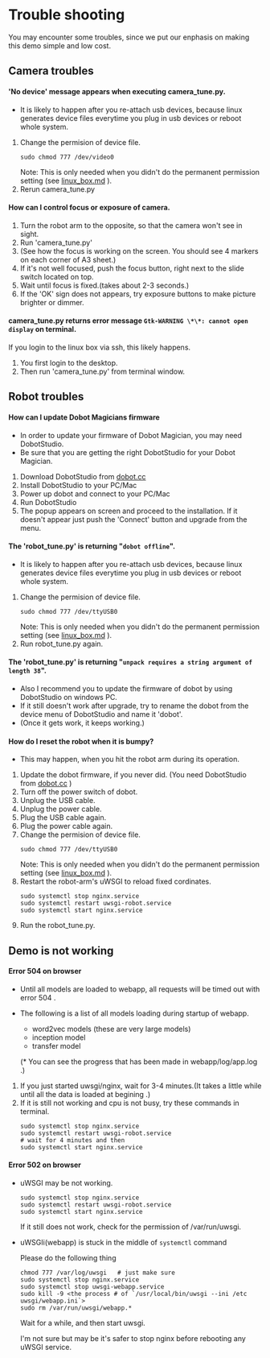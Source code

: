 Trouble shooting
====


You may encounter some troubles, since we put our enphasis on making this demo simple and low cost.

Camera troubles
---
#### 'No device' message appears when executing camera_tune.py.
- It is likely to happen after you re-attach usb devices, because linux generates device files everytime you plug in usb devices or reboot whole system.


1. Change the permision of device file.
   ```
   sudo chmod 777 /dev/video0
   ```
   Note: This is only needed when you didn't do the permanent permission setting (see [linux_box.md](./linux_box.md) ).
2. Rerun camera_tune.py


#### How can I control focus or exposure of camera.
1. Turn the robot arm to the opposite, so that the camera won't see in sight.
2. Run 'camera_tune.py'
3. (See how the focus is working on the screen.
   You should see 4 markers on each corner of A3 sheet.)
4. If it's not well focused, push the focus button, right next to the slide switch located on top.
5. Wait until focus is fixed.(takes about 2-3 seconds.)
6. If the 'OK' sign does not appears, try exposure buttons to make picture brighter or dimmer.

#### camera_tune.py returns error message `Gtk-WARNING \*\*: cannot open display` on terminal.

If you login to the linux box via ssh, this likely happens.
1. You first login to the desktop.
2. Then run 'camera_tune.py' from terminal window.




Robot troubles
---
#### How can I update Dobot Magicians firmware
- In order to update your firmware of Dobot Magician, you may need DobotStudio.
- Be sure that you are getting the right DobotStudio for your Dobot Magician.


1. Download DobotStudio from [dobot.cc](http://dobot.cc/download-center/dobot-magician.html)
2. Install DobotStudio to your PC/Mac
3. Power up dobot and connect to your PC/Mac
4. Run DobotStudio
6. The popup appears on screen and proceed to the installation.
   If it doesn't appear just push the 'Connect' button and upgrade from the menu.



#### The 'robot_tune.py' is returning "`dobot offline`".

- It is likely to happen after you re-attach usb devices, because linux generates device files everytime you plug in usb devices or reboot whole system.


1. Change the permision of device file.
   ```
   sudo chmod 777 /dev/ttyUSB0
   ```
   Note: This is only needed when you didn't do the permanent permission setting (see [linux_box.md](./linux_box.md) ).
2. Run robot_tune.py again.





#### The 'robot_tune.py' is returning "`unpack requires a string argument of length 38`".
- Also I recommend you to update the firmware of dobot by using DobotStudio on windows PC.
- If it still doesn't work after upgrade, try to rename the dobot from the device menu of DobotStudio and name it 'dobot'.
- (Once it gets work, it keeps working.)



#### How do I reset the robot when it is bumpy?
- This may happen, when you hit the robot arm during its operation.


1. Update the dobot firmware, if you never did.
     (You need DobotStudio from [dobot.cc](http://dobot.cc/download.html) )
2. Turn off the power switch of dobot.
3. Unplug the USB cable.
4. Unplug the power cable.
5. Plug the USB cable again.
6. Plug the power cable again.
7. Change the permision of device file.
   ```
   sudo chmod 777 /dev/ttyUSB0
   ```
   Note: This is only needed when you didn't do the permanent permission setting (see [linux_box.md](./linux_box.md) ).
8. Restart the robot-arm's uWSGI to reload fixed cordinates.
   ```
   sudo systemctl stop nginx.service
   sudo systemctl restart uwsgi-robot.service
   sudo systemctl start nginx.service
   ```
9. Run the robot_tune.py.




Demo is not working
---
#### Error 504 on browser
- Until all models are loaded to webapp, all requests will be timed out with error 504 .
- The following is a list of all models loading during startup of webapp.
   - word2vec models (these are very large models)
   - inception model
   - transfer model

   (* You can see the progress that has been made in webapp/log/app.log .)


1. If you just started uwsgi/nginx, wait for 3-4 minutes.(It takes a little while until all the data is loaded at begining .)
2. If it is still not working and cpu is not busy, try these commands in terminal.
   ```
   sudo systemctl stop nginx.service
   sudo systemctl restart uwsgi-robot.service
   # wait for 4 minutes and then
   sudo systemctl start nginx.service
   ```


#### Error 502 on browser
- uWSGI may be not working.
  ```
  sudo systemctl stop nginx.service
  sudo systemctl restart uwsgi-robot.service
  sudo systemctl start nginx.service
  ```
  If it still does not work, check for the permission of /var/run/uwsgi.


- uWSGIi(webapp) is stuck in the middle of `systemctl` command

  Please do the following thing
  ```
  chmod 777 /var/log/uwsgi   # just make sure
  sudo systemctl stop nginx.service
  sudo systemctl stop uwsgi-webapp.service
  sudo kill -9 <the process # of `/usr/local/bin/uwsgi --ini /etc uwsgi/webapp.ini`>
  sudo rm /var/run/uwsgi/webapp.*
  ```
  Wait for a while, and then start uwsgi.

  I'm not sure but may be it's safer to stop nginx before rebooting any uWSGI service.
